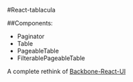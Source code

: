 #React-tablacula

##Components:
* Paginator
* Table
* PageableTable
* FilterablePageableTable

A complete rethink of [Backbone-React-UI](https://github.com/securingsincity/backbone-react-ui)